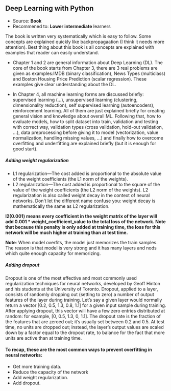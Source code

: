 ## Deep Learning with Python 

* Source: **Book** 
* Recommened to: **Lower intermediate** learners

The book is written very systematically which is easy to follow. Some concepts are explained quickly like backpropagaation (I think it needs more attention). Best thing about this book is all concepts are explained with examples that reader can easily understand. 

* Chapter 1 and 2 are general information about Deep Learning (DL). The core of the book starts from Chapter 3, there are 3 real problems are given as examples:IMDB (binary classification), News Types (multiclass) and Boston Housing Price Prediction (scalar regression). These examples give clear understanding about the DL. 

* In Chapter 4, all machine learning forms are discussed briefly: supervised learning (...), unsupervised learning (clustering, dimensionality reduction), self supervised learning (autoencoders), reinforcement learning. All of them are just explained briefly for creating general vision and knowledge about overall ML. Following that, how to evaluate models, how to split dataset into train, validation and testing with correct way, validation types (cross validation, hold-out validation, ...), data preprocessing before giving it to model (vectorization, value normalization, handling missing values, ...) and finally how to overcome overfitting and underfitting are explained briefly (but it is enough for good start). 

##### **Adding weight regularization** 
* L1 regularization—The cost added is proportional to the absolute value of the weight coefficients (the L1 norm of the weights). 
* L2 regularization—The cost added is proportional to the square of the value of the weight coefficients (the L2 norm of the weights). L2 regularization is also called weight decay in the context of neural networks. Don’t let the different name confuse you: weight decay is mathematically the same as L2 regularization.

**l2(0.001) means every coefficient in the weight matrix of the layer will add 0.001 * weight_coefficient_value to the total loss of the network. Note that because this penalty is only added at training time, the loss for this network will be much higher at training than at test time.**

**Note**: When model overfits, the model just memorizes the train samples. The reason is that model is very strong and it has many layers and nods which quite enough capacity for memorizing.  

##### Adding dropout 
Dropout is one of the most effective and most commonly used regularization techniques for neural networks, developed by Geoff Hinton and his students at the University of Toronto. Dropout, applied to a layer, consists of randomly dropping out (setting to zero) a number of output features of the layer during training. Let’s say a given layer would normally return a vector [0.2, 0.5, 1.3, 0.8, 1.1] for a given input sample during training. After applying dropout, this vector will have a few zero entries distributed at random: for example, [0, 0.5, 1.3, 0, 1.1]. The dropout rate is the fraction of the features that are zeroed out; it’s usually set between 0.2 and 0.5. At test time, no units are dropped out; instead, the layer’s output values are scaled down by a factor equal to the dropout rate, to balance for the fact that more units are active than at training time.

####  To recap, these are the most common ways to prevent overfitting in neural networks: 
* Get more training data. 
* Reduce the capacity of the network 
* Add weight regularization. 
* Add dropout. 
